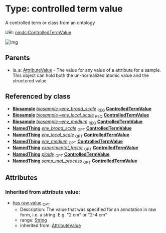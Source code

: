 
# Type: controlled term value


A controlled term or class from an ontology

URI: [nmdc:ControlledTermValue](https://microbiomedata/meta/ControlledTermValue)


![img](http://yuml.me/diagram/nofunky;dir:TB/class/\[Biosample]++-%20env_broad_scale%201..1>\[ControlledTermValue&#124;has_raw_value(i):string%20%3F],%20\[Biosample]++-%20env_local_scale%201..1>\[ControlledTermValue],%20\[Biosample]++-%20env_medium%201..1>\[ControlledTermValue],%20\[AttributeValue]^-\[ControlledTermValue])

## Parents

 *  is_a: [AttributeValue](AttributeValue.md) - The value for any value of a attribute for a sample. This object can hold both the un-normalized atomic value and the structured value

## Referenced by class

 *  **[Biosample](Biosample.md)** *[biosample➞env_broad_scale](biosample_env_broad_scale.md)*  <sub>REQ</sub>  **[ControlledTermValue](ControlledTermValue.md)**
 *  **[Biosample](Biosample.md)** *[biosample➞env_local_scale](biosample_env_local_scale.md)*  <sub>REQ</sub>  **[ControlledTermValue](ControlledTermValue.md)**
 *  **[Biosample](Biosample.md)** *[biosample➞env_medium](biosample_env_medium.md)*  <sub>REQ</sub>  **[ControlledTermValue](ControlledTermValue.md)**
 *  **[NamedThing](NamedThing.md)** *[env_broad_scale](env_broad_scale.md)*  <sub>OPT</sub>  **[ControlledTermValue](ControlledTermValue.md)**
 *  **[NamedThing](NamedThing.md)** *[env_local_scale](env_local_scale.md)*  <sub>OPT</sub>  **[ControlledTermValue](ControlledTermValue.md)**
 *  **[NamedThing](NamedThing.md)** *[env_medium](env_medium.md)*  <sub>OPT</sub>  **[ControlledTermValue](ControlledTermValue.md)**
 *  **[NamedThing](NamedThing.md)** *[experimental_factor](experimental_factor.md)*  <sub>OPT</sub>  **[ControlledTermValue](ControlledTermValue.md)**
 *  **[NamedThing](NamedThing.md)** *[ploidy](ploidy.md)*  <sub>OPT</sub>  **[ControlledTermValue](ControlledTermValue.md)**
 *  **[NamedThing](NamedThing.md)** *[samp_mat_process](samp_mat_process.md)*  <sub>OPT</sub>  **[ControlledTermValue](ControlledTermValue.md)**

## Attributes


### Inherited from attribute value:

 * [has raw value](has_raw_value.md)  <sub>OPT</sub>
    * Description: The value that was specified for an annotation in raw form, i.e. a string. E.g. "2 cm" or "2-4 cm"
    * range: [String](types/String.md)
    * inherited from: [AttributeValue](AttributeValue.md)
